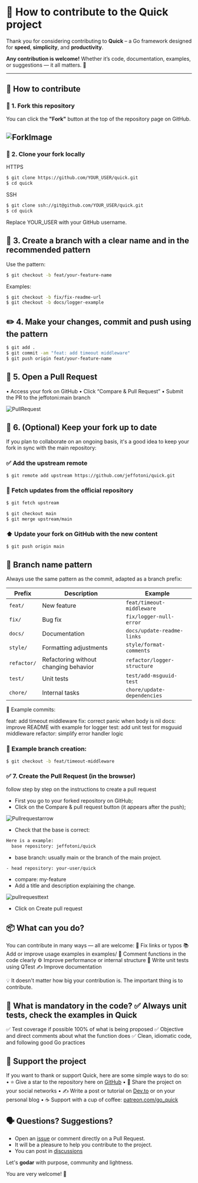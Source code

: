 # 🤝 How to contribute to the Quick project

Thank you for considering contributing to **Quick** – a Go framework designed for **speed**, **simplicity**, and **productivity**.

**Any contribution is welcome!** Whether it’s code, documentation, examples, or suggestions — it all matters. 💚

---

## 🚀 How to contribute

### 🔧 1. Fork this repository

You can click the **"Fork"** button at the top of the repository page on GitHub.

![ForkImage](./fork.png)
---

### 🌱 2. Clone your fork locally

HTTPS
```bash
$ git clone https://github.com/YOUR_USER/quick.git
$ cd quick
```
SSH
```bash
$ git clone ssh://git@github.com/YOUR_USER/quick.git
$ cd quick
```

Replace YOUR_USER with your GitHub username.

## 🌿 3. Create a branch with a clear name and in the recommended pattern

Use the pattern:

```bash
$ git checkout -b feat/your-feature-name
```

Examples:

```bash
$ git checkout -b fix/fix-readme-url
$ git checkout -b docs/logger-example
```

## ✏️ 4. Make your changes, commit and push using the pattern

```bash
$ git add . 
$ git commit -am "feat: add timeout middleware"
$ git push origin feat/your-feature-name
```

## 🔁 5. Open a Pull Request

• Access your fork on GitHub
• Click “Compare & Pull Request”
• Submit the PR to the jeffotoni:main branch

![PullRequest](./pullrequest.png)

## 🔄 6. (Optional) Keep your fork up to date

If you plan to collaborate on an ongoing basis, it's a good idea to keep your fork in sync with the main repository:

### ✅ Add the upstream remote

```bash
$ git remote add upstream https://github.com/jeffotoni/quick.git
```

### 🔄 Fetch updates from the official repository

```bash
$ git fetch upstream
```

```bash
$ git checkout main
$ git merge upstream/main
```

### ⬆️ Update your fork on GitHub with the new content

```bash
$ git push origin main

```

## 🌱 Branch name pattern

Always use the same pattern as the commit, adapted as a branch prefix:

| Prefix | Description | Example |
|---------------|----------------------------------------|------------------------------------|
| `feat/` | New feature | `feat/timeout-middleware` |
| `fix/` | Bug fix | `fix/logger-null-error` |
| `docs/` | Documentation | `docs/update-readme-links` |
| `style/` | Formatting adjustments | `style/format-comments` |
| `refactor/` | Refactoring without changing behavior | `refactor/logger-structure` |
| `test/` | Unit tests | `test/add-msguuid-test` |
| `chore/` | Internal tasks | `chore/update-dependencies` |

📌 Example commits:

feat: add timeout middleware
fix: correct panic when body is nil
docs: improve README with example for logger
test: add unit test for msguuid middleware
refactor: simplify error handler logic

### 📌 Example branch creation:

```bash
$ git checkout -b feat/timeout-middleware
```
### ✅ 7. Create the Pull Request (in the browser)
follow step by step on the  instructions to create a pull request
 - First you go to your forked repository on GitHub;
 - Click on the Compare & pull request button (it appears after the push);
  
  ![Pullrequestarrow](./PullReuqestArrow.png)
 
 - Check that the base is correct:
 ```bash
 Here is a example:
   base repository: jeffotoni/quick
 ```
 - base branch: usually main or the branch of the main project.
 ```bash
 - head repository: your-user/quick
 ```
 - compare: my-feature
 - Add a title and description explaining the change.

 ![pullrequesttext](./pullrequesttext.png)

 - Click on Create pull request


## 📦 What can you do?

You can contribute in many ways — all are welcome:
🐞 Fix links or typos
📚 Add or improve usage examples in examples/
💬 Comment functions in the code clearly
⚙️ Improve performance or internal structure
🧪 Write unit tests using QTest
✍️ Improve documentation

💡 It doesn't matter how big your contribution is. The important thing is to contribute.

## 🧪 What is mandatory in the code? ✅ Always unit tests, check the examples in Quick
✅ Test coverage if possible 100% of what is being proposed
✅ Objective and direct comments about what the function does
✅ Clean, idiomatic code, and following good Go practices

## 💚 Support the project

If you want to thank or support Quick, here are some simple ways to do so:
• ⭐ Give a star to the repository here on [GitHub](https://github.com/jeffotoni/quick)
• 📢 Share the project on your social networks
• ✍️ Write a post or tutorial on [Dev.to](https://dev.to) or on your personal blog
• ☕ Support with a cup of coffee: [patreon.com/go_quick](https://patreon.com/go_quick)

## 🗣️ Questions? Suggestions?

- Open an [issue](https://github.com/jeffotoni/quick/issues) or comment directly on a Pull Request.
- It will be a pleasure to help you contribute to the project.
- You can post in [discussions](https://github.com/jeffotoni/quick/discussions)

Let's **godar** with purpose, community and lightness.

You are very welcome! 🚀